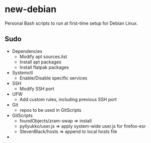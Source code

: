 # new-debian
Personal Bash scripts to run at first-time setup for Debian Linux.

## Sudo
* Dependencies
  * Modify apt sources.list
  * Install apt packages
  * Install flatpak packages
* Systemctl
  * Enable/Disable specific services
* SSH
  * Modify SSH port
* UFW
  * Add custom rules, including previous SSH port
* Git
  * repos to be used in GitScripts
* GitScripts
  * foundObjects/zram-swap => install
  * pyllyukko/user.js => apply system-wide user.js for firefox-esr
  * StevenBlack/hosts => append to local hosts file
* 
